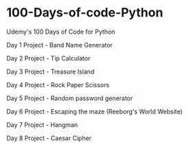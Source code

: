# 100-Days-of-code-Python
Udemy's 100 Days of Code for Python 

Day 1 Project - Band Name Generator

Day 2 Project - Tip Calculator

Day 3 Project - Treasure Island

Day 4 Project - Rock Paper Scissors

Day 5 Project - Random password generator

Day 6 Project - Escaping the maze (Reeborg's World Website)

Day 7 Project - Hangman

Day 8 Project - Caesar Cipher
